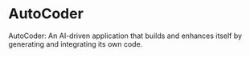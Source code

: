 # AutoCoder
AutoCoder: An AI-driven application that builds and enhances itself by generating and integrating its own code.
